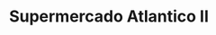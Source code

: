 ---
title: "Supermercado Atlantico II"
url: /ciudad-guayana-puerto-ordaz/supermercado-atlantico-ii/
shop: Supermarkt
---